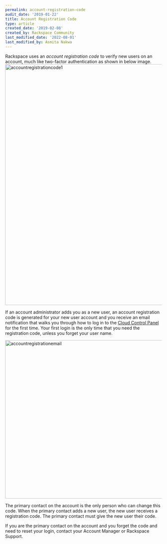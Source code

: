 ```yaml
---
permalink: account-registration-code
audit_date: '2019-01-22'
title: Account Registration Code
type: article
created_date: '2019-02-08'
created_by: Rackspace Community
last_modified_date: '2022-08-01'
last_modified_by: Asmita Nakwa
---
```


Rackspace uses an _account registration code_ to verify new users on an account, much like two-factor authentication as shown in below image. 
<img width="776" alt="accountregistrationcode1" src="/support/how-to/account-registration-code/accountregistrationcode1.png">

If an account administrator adds you as a new user, an account registration code is generated for your new user account and you receive an email notification that walks you through how to log in to the [Cloud Control Panel](https://login.rackspace.com) for the first time. Your first login is the only time that you need the registration code, unless you forget your user name.

<img width="510" alt="accountregistrationemail" src="/support/how-to/account-registration-code/accountregistrationemail.png">

The primary contact on the account is the only person who can change this code. When the primary contact adds a new user, the new user receives a registration code. The primary contact must give the new user their code.

If you are the primary contact on the account and you forget the code and need to reset your login, contact your Account Manager or Rackspace Support.

